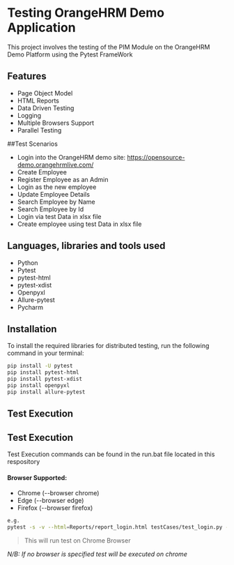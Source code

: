# Testing OrangeHRM Demo Application
This project involves the testing of the PIM Module on the OrangeHRM Demo Platform using the Pytest FrameWork

## Features
- Page Object Model
- HTML Reports
- Data Driven Testing
- Logging
- Multiple Browsers Support
- Parallel Testing

##Test Scenarios
- Login into the OrangeHRM demo site: https://opensource-demo.orangehrmlive.com/
- Create Employee
- Register Employee as an Admin
- Login as the new employee
- Update Employee Details
- Search Employee by Name
- Search Employee by Id
- Login via test Data in xlsx file
- Create employee using test Data in xlsx file

## Languages, libraries and tools used
- Python
- Pytest
- pytest-html
- pytest-xdist
- Openpyxl
- Allure-pytest
- Pycharm

## Installation
To install the required libraries for distributed testing, run the following command in your terminal:
```bash
pip install -U pytest
pip install pytest-html
pip install pytest-xdist
pip install openpyxl
pip install allure-pytest
```

## Test Execution
## Test Execution
Test Execution commands can be found in the run.bat file located in this respository 

#### Browser Supported:
- Chrome (--browser chrome)
- Edge (--browser edge)
- Firefox (--browser firefox)
  
```bash
e.g.
pytest -s -v --html=Reports/report_login.html testCases/test_login.py --browser chrome
```
> This will run test on Chrome Browser

_N/B: If no browser is specified test will be executed on chrome_

   



